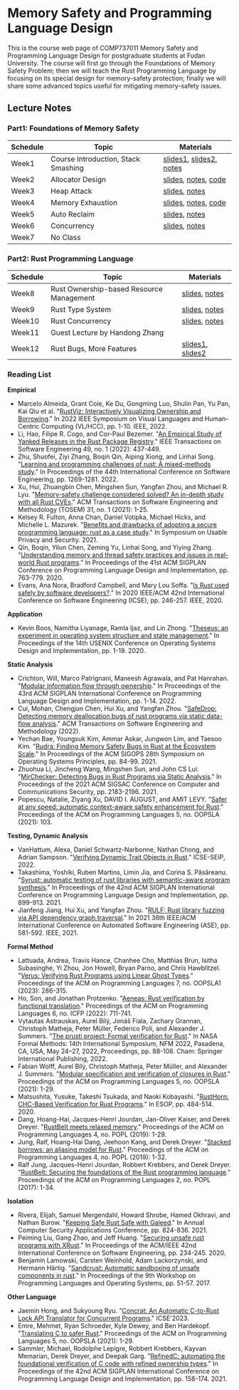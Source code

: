 # Memory Safety and Programming Language Design
This is the course web page of COMP737011 Memory Safety and Programming Language Design for postgraduate students at Fudan University. The course will first go through the Foundations of Memory Safety Problem; then we will teach the Rust Programming Language by focusing on its special design for memory-safety protection; finally we will share some advanced topics useful for mitigating memory-safety issues.

## Lecture Notes
### Part1: Foundations of Memory Safety 

| Schedule | Topic | Materials  |
|---|---|---|
| Week1 | Course Introduction, Stack Smashing | [slides1](slides/L0-Course_Intro.pdf), [slides2](slides/L1-Stack_Smashing.pdf), [notes](notes/chapt1_stack_smash.md)|
| Week2 | Allocator Design | [slides](slides/L2-Allocator_Design.pdf), [notes](notes/chapt2_allocator_design.md), [code](code/chapt2-allocator-template.c) |
| Week3 | Heap Attack | [slides](slides/L2-Heap_Attack.pdf), [notes](notes/chapt3_heap_attack.md) |
| Week4 | Memory Exhaustion | [slides](slides/L4-Memory_Exhaustion.pdf), [notes](notes/chapt4_memory_exhaustion.md), [code](code/chapt4-stackoverflow_template.c) |
| Week5 | Auto Reclaim | [slides](slides/L5-Auto_Reclaim.pdf), [notes](notes/chapt5_auto_reclaim.md) |
| Week6 | Concurrency | [slides](slides/L6-Concurrency.pdf), [notes](notes/chapt6_concurrency.md) |
| Week7 | No Class |  |

### Part2: Rust Programming Language 
| Schedule | Topic | Materials  |
|---|---|---|
| Week8 | Rust Ownership-based Resource Management | [slides](slides/L7-Rust_OBRM.pdf), [notes](notes/chapt8_rust_obrm.md) |
| Week9 | Rust Type System | [slides](slides/L8-Rust_Type_System.pdf), [notes](notes/chapt8_rust_type_system.md) |
| Week10 | Rust Concurrency | [slides](slides/L9-Rust_Concurrency.pdf), [notes](notes/chapt9_rust_concurrency.md) |
| Week11 | Guest Lecture by Handong Zhang|  |
| Week12 | Rust Bugs, More Features | [slides1](slides/L10-Rust_Bugs.pdf), [slides2](slides/L11-More_Features.pdf) |



### Reading List

**Empirical**
- Marcelo Almeida, Grant Cole, Ke Du, Gongming Luo, Shulin Pan, Yu Pan, Kai Qiu et al. "[RustViz: Interactively Visualizing Ownership and Borrowing](https://ieeexplore.ieee.org/abstract/document/9833121)." In 2022 IEEE Symposium on Visual Languages and Human-Centric Computing (VL/HCC), pp. 1-10. IEEE, 2022.
- Li, Hao, Filipe R. Cogo, and Cor-Paul Bezemer. "[An Empirical Study of Yanked Releases in the Rust Package Registry](https://ieeexplore.ieee.org/abstract/document/9714872)." IEEE Transactions on Software Engineering 49, no. 1 (2022): 437-449.
- Zhu, Shuofei, Ziyi Zhang, Boqin Qin, Aiping Xiong, and Linhai Song. "[Learning and programming challenges of rust: A mixed-methods study](https://dl.acm.org/doi/abs/10.1145/3510003.3510164)." In Proceedings of the 44th International Conference on Software Engineering, pp. 1269-1281. 2022.
- Xu, Hui, Zhuangbin Chen, Mingshen Sun, Yangfan Zhou, and Michael R. Lyu. "[Memory-safety challenge considered solved? An in-depth study with all Rust CVEs](https://dl.acm.org/doi/abs/10.1145/3466642)." ACM Transactions on Software Engineering and Methodology (TOSEM) 31, no. 1 (2021): 1-25.
- Kelsey R. Fulton, Anna Chan, Daniel Votipka, Michael Hicks, and Michelle L. Mazurek. "[Benefits and drawbacks of adopting a secure programming language: rust as a case study](https://www.usenix.org/system/files/soups2021-fulton.pdf)." In Symposium on Usable Privacy and Security. 2021.
- Qin, Boqin, Yilun Chen, Zeming Yu, Linhai Song, and Yiying Zhang. "[Understanding memory and thread safety practices and issues in real-world Rust programs](https://dl.acm.org/doi/pdf/10.1145/3385412.3386036)." In Proceedings of the 41st ACM SIGPLAN Conference on Programming Language Design and Implementation, pp. 763-779. 2020.
- Evans, Ana Nora, Bradford Campbell, and Mary Lou Soffa. "[Is Rust used safely by software developers?](https://ieeexplore.ieee.org/abstract/document/9283950)." In 2020 IEEE/ACM 42nd International Conference on Software Engineering (ICSE), pp. 246-257. IEEE, 2020.

**Application**
- Kevin Boos, Namitha Liyanage, Ramla Ijaz, and Lin Zhong. "[Theseus: an experiment in operating system structure and state management](https://www.usenix.org/conference/osdi20/presentation/boos)." In Proceedings of the 14th USENIX Conference on Operating Systems Design and Implementation, pp. 1-19. 2020.

**Static Analysis**
- Crichton, Will, Marco Patrignani, Maneesh Agrawala, and Pat Hanrahan. "[Modular information flow through ownership](https://dl.acm.org/doi/abs/10.1145/3519939.3523445)." In Proceedings of the 43rd ACM SIGPLAN International Conference on Programming Language Design and Implementation, pp. 1-14. 2022.
- Cui, Mohan, Chengjun Chen, Hui Xu, and Yangfan Zhou. "[SafeDrop: Detecting memory deallocation bugs of rust programs via static data-flow analysis](https://dl.acm.org/doi/abs/10.1145/3542948)." ACM Transactions on Software Engineering and Methodology (2022).
- Yechan Bae, Youngsuk Kim, Ammar Askar, Jungwon Lim, and Taesoo Kim. "[Rudra: Finding Memory Safety Bugs in Rust at the Ecosystem Scale](https://dl.acm.org/doi/pdf/10.1145/3477132.3483570)." In Proceedings of the ACM SIGOPS 28th Symposium on Operating Systems Principles, pp. 84-99. 2021.
- Zhuohua Li, Jincheng Wang, Mingshen Sun, and John CS Lui. "[MirChecker: Detecting Bugs in Rust Programs via Static Analysis](https://dl.acm.org/doi/pdf/10.1145/3460120.3484541)." In Proceedings of the 2021 ACM SIGSAC Conference on Computer and Communications Security, pp. 2183-2196. 2021.
- Popescu, Natalie, Ziyang Xu, DAVID I. AUGUST, and AMIT LEVY. "[Safer at any speed: automatic context-aware safety enhancement for Rust](http://www.amitlevy.com/papers/nader-oopsla21.pdf)." Proceedings of the ACM on Programming Languages 5, no. OOPSLA (2021): 103.

**Testing, Dynamic Analysis**
- VanHattum, Alexa, Daniel Schwartz-Narbonne, Nathan Chong, and Adrian Sampson. "[Verifying Dynamic Trait Objects in Rust](https://www.cs.cornell.edu/~avh/dyn-trait-icse-seip-2022-preprint.pdf)." ICSE-SEIP, 2022.
- Takashima, Yoshiki, Ruben Martins, Limin Jia, and Corina S. Păsăreanu. "[Syrust: automatic testing of rust libraries with semantic-aware program synthesis](https://dl.acm.org/doi/abs/10.1145/3453483.3454084)." In Proceedings of the 42nd ACM SIGPLAN International Conference on Programming Language Design and Implementation, pp. 899-913. 2021.
- Jianfeng Jiang, Hui Xu, and Yangfan Zhou. "[RULF: Rust library fuzzing via API dependency graph traversal](https://ieeexplore.ieee.org/abstract/document/9678813/)." In 2021 36th IEEE/ACM International Conference on Automated Software Engineering (ASE), pp. 581-592. IEEE, 2021.


**Formal Method**
- Lattuada, Andrea, Travis Hance, Chanhee Cho, Matthias Brun, Isitha Subasinghe, Yi Zhou, Jon Howell, Bryan Parno, and Chris Hawblitzel. "[Verus: Verifying Rust Programs using Linear Ghost Types](https://dl.acm.org/doi/abs/10.1145/3586037)." Proceedings of the ACM on Programming Languages 7, no. OOPSLA1 (2023): 286-315.
- Ho, Son, and Jonathan Protzenko. "[Aeneas: Rust verification by functional translation](https://dl.acm.org/doi/pdf/10.1145/3547647)." Proceedings of the ACM on Programming Languages 6, no. ICFP (2022): 711-741.
- Vytautas Astrauskas, Aurel Bílý, Jonáš Fiala, Zachary Grannan, Christoph Matheja, Peter Müller, Federico Poli, and Alexander J. Summers. "[The prusti project: Formal verification for Rust](https://dl.acm.org/doi/10.1007/978-3-031-06773-0_5)." In NASA Formal Methods: 14th International Symposium, NFM 2022, Pasadena, CA, USA, May 24–27, 2022, Proceedings, pp. 88-108. Cham: Springer International Publishing, 2022.
- Fabian Wolff, Aurel Bílý, Christoph Matheja, Peter Müller, and Alexander J. Summers. "[Modular specification and verification of closures in Rust](https://dl.acm.org/doi/abs/10.1145/3485522)." Proceedings of the ACM on Programming Languages 5, no. OOPSLA (2021): 1-29.
- Matsushita, Yusuke, Takeshi Tsukada, and Naoki Kobayashi. "[RustHorn: CHC-Based Verification for Rust Programs](https://library.oapen.org/bitstream/handle/20.500.12657/37721/2020_Book_ProgrammingLanguagesAndSystems.pdf?sequence=1#page=498)." In ESOP, pp. 484-514. 2020.
- Dang, Hoang-Hai, Jacques-Henri Jourdan, Jan-Oliver Kaiser, and Derek Dreyer. "[RustBelt meets relaxed memory](https://dl.acm.org/doi/pdf/10.1145/3371102)." Proceedings of the ACM on Programming Languages 4, no. POPL (2019): 1-29.
- Jung, Ralf, Hoang-Hai Dang, Jeehoon Kang, and Derek Dreyer. "[Stacked borrows: an aliasing model for Rust](https://dl.acm.org/doi/pdf/10.1145/3371109)." Proceedings of the ACM on Programming Languages 4, no. POPL (2019): 1-32.
- Ralf Jung, Jacques-Henri Jourdan, Robbert Krebbers, and Derek Dreyer. "[RustBelt: Securing the foundations of the Rust programming language](https://dl.acm.org/doi/pdf/10.1145/3158154)." Proceedings of the ACM on Programming Languages 2, no. POPL (2017): 1-34.

**Isolation**
- Rivera, Elijah, Samuel Mergendahl, Howard Shrobe, Hamed Okhravi, and Nathan Burow. "[Keeping Safe Rust Safe with Galeed](https://dl.acm.org/doi/fullHtml/10.1145/3485832.3485903)." In Annual Computer Security Applications Conference, pp. 824-836. 2021.
- Peiming Liu, Gang Zhao, and Jeff Huang. "[Securing unsafe rust programs with XRust](https://dl.acm.org/doi/pdf/10.1145/3377811.3380325)." In Proceedings of the ACM/IEEE 42nd International Conference on Software Engineering, pp. 234-245. 2020.
- Benjamin Lamowski, Carsten Weinhold, Adam Lackorzynski, and Hermann Härtig. "[Sandcrust: Automatic sandboxing of unsafe components in rust](https://dl.acm.org/doi/pdf/10.1145/3144555.3144562)." In Proceedings of the 9th Workshop on Programming Languages and Operating Systems, pp. 51-57. 2017.

**Other Language**
- Jaemin Hong, and Sukyoung Ryu. "[Concrat: An Automatic C-to-Rust Lock API Translator for Concurrent Programs](https://arxiv.org/abs/2301.10943)." ICSE'2023.
- Emre, Mehmet, Ryan Schroeder, Kyle Dewey, and Ben Hardekopf. "[Translating C to safer Rust](https://dl.acm.org/doi/pdf/10.1145/3485498)." Proceedings of the ACM on Programming Languages 5, no. OOPSLA (2021): 1-29.
- Sammler, Michael, Rodolphe Lepigre, Robbert Krebbers, Kayvan Memarian, Derek Dreyer, and Deepak Garg. "[RefinedC: automating the foundational verification of C code with refined ownership types](https://dl.acm.org/doi/pdf/10.1145/3453483.3454036)." In Proceedings of the 42nd ACM SIGPLAN International Conference on Programming Language Design and Implementation, pp. 158-174. 2021.

